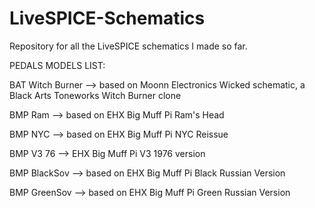 # LiveSPICE-Schematics
Repository for all the LiveSPICE schematics I made so far.


PEDALS MODELS LIST:


BAT Witch Burner --> based on Moonn Electronics Wicked schematic, a Black Arts Toneworks Witch Burner clone

BMP Ram --> based on EHX Big Muff Pi Ram's Head

BMP NYC --> based on EHX Big Muff Pi NYC Reissue

BMP V3 76 --> EHX Big Muff Pi V3 1976 version

BMP BlackSov --> based on EHX Big Muff Pi Black Russian Version

BMP GreenSov --> based on EHX Big Muff Pi Green Russian Version

